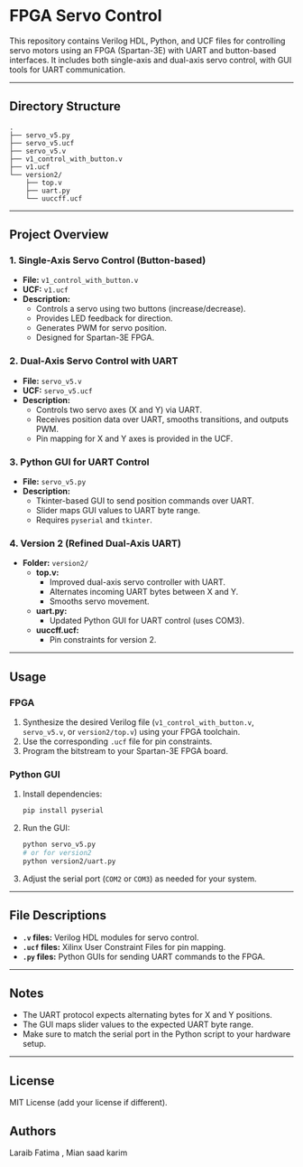 # FPGA Servo Control

This repository contains Verilog HDL, Python, and UCF files for controlling servo motors using an FPGA (Spartan-3E) with UART and button-based interfaces. It includes both single-axis and dual-axis servo control, with GUI tools for UART communication.

---

## Directory Structure

```
.
├── servo_v5.py
├── servo_v5.ucf
├── servo_v5.v
├── v1_control_with_button.v
├── v1.ucf
└── version2/
    ├── top.v
    ├── uart.py
    └── uuccff.ucf
```

---

## Project Overview

### 1. Single-Axis Servo Control (Button-based)
- **File:** `v1_control_with_button.v`
- **UCF:** `v1.ucf`
- **Description:**  
  - Controls a servo using two buttons (increase/decrease).
  - Provides LED feedback for direction.
  - Generates PWM for servo position.
  - Designed for Spartan-3E FPGA.

### 2. Dual-Axis Servo Control with UART
- **File:** `servo_v5.v`
- **UCF:** `servo_v5.ucf`
- **Description:**  
  - Controls two servo axes (X and Y) via UART.
  - Receives position data over UART, smooths transitions, and outputs PWM.
  - Pin mapping for X and Y axes is provided in the UCF.

### 3. Python GUI for UART Control
- **File:** `servo_v5.py`
- **Description:**  
  - Tkinter-based GUI to send position commands over UART.
  - Slider maps GUI values to UART byte range.
  - Requires `pyserial` and `tkinter`.

### 4. Version 2 (Refined Dual-Axis UART)
- **Folder:** `version2/`
  - **top.v:**  
    - Improved dual-axis servo controller with UART.
    - Alternates incoming UART bytes between X and Y.
    - Smooths servo movement.
  - **uart.py:**  
    - Updated Python GUI for UART control (uses COM3).
  - **uuccff.ucf:**  
    - Pin constraints for version 2.

---

## Usage

### FPGA
1. Synthesize the desired Verilog file (`v1_control_with_button.v`, `servo_v5.v`, or `version2/top.v`) using your FPGA toolchain.
2. Use the corresponding `.ucf` file for pin constraints.
3. Program the bitstream to your Spartan-3E FPGA board.

### Python GUI
1. Install dependencies:
   ```bash
   pip install pyserial
   ```
2. Run the GUI:
   ```bash
   python servo_v5.py
   # or for version2
   python version2/uart.py
   ```
3. Adjust the serial port (`COM2` or `COM3`) as needed for your system.

---

## File Descriptions

- **`.v` files:** Verilog HDL modules for servo control.
- **`.ucf` files:** Xilinx User Constraint Files for pin mapping.
- **`.py` files:** Python GUIs for sending UART commands to the FPGA.

---

## Notes

- The UART protocol expects alternating bytes for X and Y positions.
- The GUI maps slider values to the expected UART byte range.
- Make sure to match the serial port in the Python script to your hardware setup.

---

## License

MIT License (add your license if different).
## Authors
Laraib Fatima , Mian saad karim
